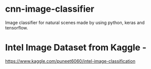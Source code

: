 # cnn-image-classifier
Image classifier for natural scenes made by using python, keras and tensorflow.

# Intel Image Dataset from Kaggle - 
https://www.kaggle.com/puneet6060/intel-image-classification